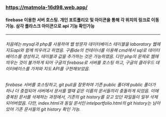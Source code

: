###  https://matmola-16d98.web.app/

####  firebase 이용한 서버 호스팅. 개인 포트폴리오 및 아이콘을 통해 각 위치의 링크로 이동 가능. 삼각 플라스크 아이콘으로 api 기능 확인가능

 

--------------------------------
###### 처음에는 mysql과 php를 사용하여 웹 방문자 데이터베이스 테이블을 laboratory 웹에 지도api와 함께 띄우려고 하였음. 구름ide의 컨테이너를 이용해 cmd에서 sql로 데이터베이스를 생성하고, 테이블과 값을 추가하는 것은 가능하였음. 다만 php의 문제로 웹에 띄우는 것이 불가하게 되어 구글의 firebase로 서버를 호스팅 하고, 구글의 클라우드 데이터베이스를 가져와 지도 API를 구현해보았음.
 
 
###### firebase 서버를 호스팅하고, git pull을 잘못하여 기존 public 폴더에 public 폴더가 하나 더 중첩되어 서버에서 문서를 열때 같은 이름의 문서들끼리 충돌하게 되었음. 이에 중복된 문서를 삭제하는 과정에서, 기존의 git history를 갖고 있던 파일들이 일부 삭제되어버렸음. 다만, index.html과 동일 문서인 intelportfolio.html의 git history는 남아있어 기존 문서들의 git history 확인 가능.
 
